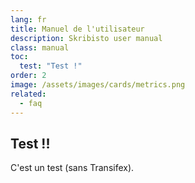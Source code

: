 ```yaml
---
lang: fr
title: Manuel de l'utilisateur
description: Skribisto user manual
class: manual
toc:
  test: "Test !"
order: 2
image: /assets/images/cards/metrics.png
related:
  - faq
---
```


## Test !!
C'est un test (sans Transifex).
